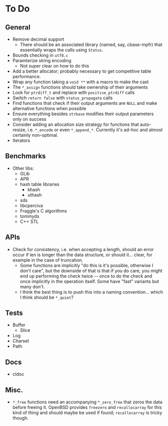# To Do

## General

- Remove decimal support
  - There should be an associated library (named, say, cbase-mpfr) that
    essentially wraps the calls using `Status`.
- Bounds checking in `utf8.c`
- Paramterize string encoding
  - Not super clear on how to do this
- Add a better allocator; probably necessary to get competitive table
  performance.
- Wrap any function taking a `void **` with a macro to make the cast
- The `*_assign` functions should take ownership of their arguments
- Look for `ptrdiff_t` and replace with `positive_ptrdiff` calls
- Switch `return false` with `status_propagate` calls
- Find functions that check if their output arguments are `NULL` and make
  alternative functions when possible
- Ensure everything besides `strbase` modifies their output parameters only on
  success
- Consider adding an allocation size strategy for functions that auto-resize,
  i.e. `*_encode` or even `*_append_*`.  Currently it's ad-hoc and almost
  certainly non-optimal.
- Iterators

## Benchmarks

- Other libs:
  - GLib
  - APR
  - hash table libraries
    - khash
    - uthash
  - sds
  - libcperciva
  - Fraggle's C algorithms
  - tommyds
  - C++ STL

## APIs

- Check for consistency, i.e. when accepting a length, should an error occur if
  len is longer than the data structure, or should it... clear, for example in
  the case of truncation.
  - Some functions are implicitly "do this is it's possible, otherwise I don't
    care", but the downside of that is that if you do care, you might end up
    performing the check twice -- once to do the check and once implicitly in
    the operation itself.  Some have "fast" variants but many don't.
  - I think the best thing is to push this into a naming convention... which I
    think should be `*_quiet`?

## Tests

- Buffer
  - Slice
- Log
- Charset
- Path

## Docs

- cldoc

## Misc.

- `*_free` functions need an accompanying `*_zero_free` that zeros the data
  before freeing it.  OpenBSD provides `freezero` and `recallocarray` for this
  kind of thing and should maybe be used if found; `recallocarray` is tricky
  though.

